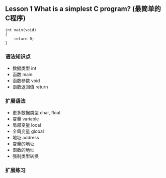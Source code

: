 ## Lesson 1 What is a simplest C program? (最简单的C程序)
	int main(void)
	{
		return 0;
	}

### 语法知识点
* 数据类型 int 
* 函数 main 
* 函数参数 void 
* 函数返回值 return 

### 扩展语法
* 更多数据类型 char, float 
* 变量 variable
* 局部变量 local
* 全局变量 global
* 地址 address
* 变量的地址
* 函数的地址
* 强制类型转换

### 扩展练习